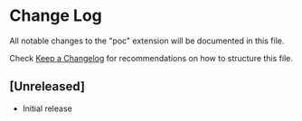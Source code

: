 # Change Log

All notable changes to the "poc" extension will be documented in this file.

Check [Keep a Changelog](http://keepachangelog.com/) for recommendations on how to structure this file.

## [Unreleased]

- Initial release